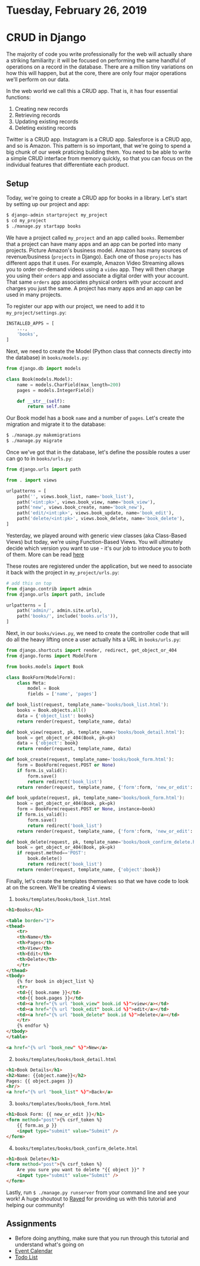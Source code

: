 Tuesday, February 26, 2019
=====================
# CRUD in Django

The majority of code you write professionally for the web will actually share a striking familiarity: it will be focused on performing the same handful of operations on a record in the database. There are a million tiny variations on how this will happen, but at the core, there are only four major operations we'll perform on our data.

In the web world we call this a CRUD app. That is, it has four essential functions:

1. Creating new records
2. Retrieving records
3. Updating existing records
4. Deleting existing records

Twitter is a CRUD app. Instagram is a CRUD app. Salesforce is a CRUD app, and so is Amazon. This pattern is so important, that we're going to spend a big chunk of our week praticing building them. You need to be able to write a simple CRUD interface from memory quickly, so that you can focus on the individual features that differentiate each product.

## Setup
Today, we're going to create a CRUD app for books in a library. Let's start by setting up our project and app:
```bash
$ django-admin startproject my_project
$ cd my_project
$ ./manage.py startapp books
```
We have a project called `my_project` and an app called `books`. Remember that a project can have many apps and an app can be ported into many projects. Picture Amazon's business model. Amazon has many sources of revenue/business (`projects` in Django). Each one of those `projects` has different apps that it uses. For example, Amazon Video Streaming allows you to order on-demand videos using a `video` app. They will then charge you using their `orders` app and associate a digital order with your account. That same `orders` app associates physical orders with your account and charges you just the same. A project has many apps and an app can be used in many projects.

To register our app with our project, we need to add it to `my_project/settings.py`:
```python
INSTALLED_APPS = [
    ...,
    'books',
]
```

Next, we need to create the Model (Python class that connects directly into the database) in `books/models.py`:
```python
from django.db import models

class Book(models.Model):
    name = models.CharField(max_length=200)
    pages = models.IntegerField()

    def __str__(self):
        return self.name
```

Our Book model has a book `name` and a number of `pages`. Let's create the migration and migrate it to the database:

```bash
$ ./manage.py makemigrations
$ ./manage.py migrate
```

Once we've got that in the database, let's define the possible routes a user can go to in `books/urls.py`:
```python
from django.urls import path

from . import views

urlpatterns = [
    path('', views.book_list, name='book_list'),
    path('<int:pk>', views.book_view, name='book_view'),
    path('new', views.book_create, name='book_new'),
    path('edit/<int:pk>', views.book_update, name='book_edit'),
    path('delete/<int:pk>', views.book_delete, name='book_delete'),
]
```
Yesterday, we played around with generic view classes (aka Class-Based Views) but today, we're using Function-Based Views. You will ultimately decide which version you want to use - it's our job to introduce you to both of them. More can be read [here](https://simpleisbetterthancomplex.com/article/2017/03/21/class-based-views-vs-function-based-views.html)

These routes are registered under the application, but we need to associate it back with the project in `my_project/urls.py`:

```python
# add this on top
from django.contrib import admin
from django.urls import path, include

urlpatterns = [
    path('admin/', admin.site.urls),
    path('books/', include('books.urls')),
]
```

Next, in our `books/views.py`, we need to create the controller code that will do all the heavy lifting once a user actually hits a URL in `books/urls.py`:

```python
from django.shortcuts import render, redirect, get_object_or_404
from django.forms import ModelForm

from books.models import Book

class BookForm(ModelForm):
    class Meta:
        model = Book
        fields = ['name', 'pages']

def book_list(request, template_name='books/book_list.html'):
    books = Book.objects.all()
    data = {'object_list': books}
    return render(request, template_name, data)

def book_view(request, pk, template_name='books/book_detail.html'):
    book = get_object_or_404(Book, pk=pk)
    data = {'object': book}
    return render(request, template_name, data)

def book_create(request, template_name='books/book_form.html'):
    form = BookForm(request.POST or None)
    if form.is_valid():
        form.save()
        return redirect('book_list')
    return render(request, template_name, {'form':form, 'new_or_edit': 'New'})

def book_update(request, pk, template_name='books/book_form.html'):
    book = get_object_or_404(Book, pk=pk)
    form = BookForm(request.POST or None, instance=book)
    if form.is_valid():
        form.save()
        return redirect('book_list')
    return render(request, template_name, {'form':form, 'new_or_edit': 'Edit'})

def book_delete(request, pk, template_name='books/book_confirm_delete.html'):
    book = get_object_or_404(Book, pk=pk)    
    if request.method=='POST':
        book.delete()
        return redirect('book_list')
    return render(request, template_name, {'object':book})
```

Finally, let's create the templates themselves so that we have code to look at on the screen. We'll be creating 4 views: 
1. `books/templates/books/book_list.html`
```html
<h1>Books</h1>

<table border="1">
<thead>
    <tr>
    <th>Name</th>
    <th>Pages</th>
    <th>View</th>
    <th>Edit</th>
    <th>Delete</th>
    </tr>
</thead>
<tbody>
    {% for book in object_list %}
    <tr>
    <td>{{ book.name }}</td>
    <td>{{ book.pages }}</td>
    <td><a href="{% url "book_view" book.id %}">view</a></td>
    <td><a href="{% url "book_edit" book.id %}">edit</a></td>
    <td><a href="{% url "book_delete" book.id %}">delete</a></td>
    </tr>
    {% endfor %}
</tbody>
</table>

<a href="{% url "book_new" %}">New</a>
```
2. `books/templates/books/book_detail.html`
```html
<h1>Book Details</h1>
<h2>Name: {{object.name}}</h2>
Pages: {{ object.pages }}
<hr/>
<a href="{% url "book_list" %}">Back</a>
```

3. `books/templates/books/book_form.html`
```html
<h1>Book Form: {{ new_or_edit }}</h1>
<form method="post">{% csrf_token %}
    {{ form.as_p }}
    <input type="submit" value="Submit" />
</form>
```

4. `books/templates/books/book_confirm_delete.html`
```html
<h1>Book Delete</h1>
<form method="post">{% csrf_token %}
    Are you sure you want to delete "{{ object }}" ?
    <input type="submit" value="Submit" />
</form>
```
Lastly, run `$ ./manage.py runserver` from your command line and see your work!
A huge shoutout to [Rayed](https://rayed.com/posts/2018/05/django-crud-create-retrieve-update-delete/) for providing us with this tutorial and helping our community!

## Assignments
- Before doing anything, make sure that you run through this tutorial and understand what's going on
- [Event Calendar](https://github.com/hotelplatoon/django-event-calendar)
- [Todo List](https://github.com/hotelplatoon/django-todo)